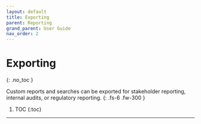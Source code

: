 ```yaml
---
layout: default
title: Exporting
parent: Reporting
grand_parent: User Guide
nav_order: 2
---
```


# Exporting
{: .no_toc }

Custom reports and searches can be exported for stakeholder reporting, internal audits, or regulatory reporting.
{: .fs-6 .fw-300 }

1. TOC
{:toc}

---